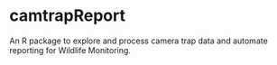 # camtrapReport
An R package to explore and process camera trap data and automate reporting for Wildlife Monitoring.
